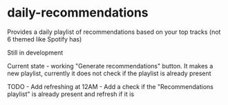 # daily-recommendations
Provides a daily playlist of recommendations based on your top tracks (not 6 themed like Spotify has)

Still in development

Current state - working "Generate recommendations" button. It makes a new playlist, currently it does not check if the playlist is already present

TODO - Add refreshing at 12AM
     - Add a check if the "Recommendations playlist" is already present and refresh if it is
